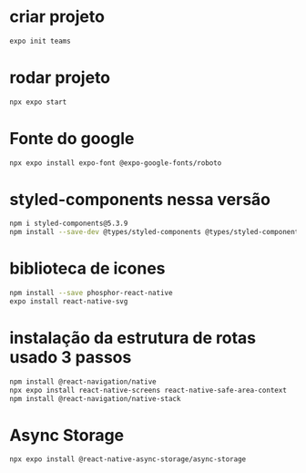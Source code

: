 # criar projeto

```sh
expo init teams
```

# rodar projeto
```sh
npx expo start
```

# Fonte do google
```sh
npx expo install expo-font @expo-google-fonts/roboto
```

# styled-components nessa versão
```sh
npm i styled-components@5.3.9 
npm install --save-dev @types/styled-components @types/styled-components-react-native 
```

# biblioteca de icones
```sh
npm install --save phosphor-react-native
expo install react-native-svg
```

# instalação da estrutura de rotas usado 3 passos

```sh
npm install @react-navigation/native
npx expo install react-native-screens react-native-safe-area-context
npm install @react-navigation/native-stack
```

# Async Storage

```sh
npx expo install @react-native-async-storage/async-storage
```